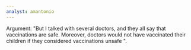 ```yaml
---
analyst: amantonio
---
```


Argument: "But I talked with several doctors, and they all say that vaccinations are safe. Moreover, doctors would not have vaccinated their children if they considered vaccinations unsafe ".
